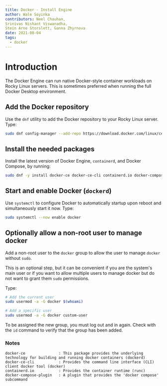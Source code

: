 ```yaml
---
title: Docker - Install Engine
author: Wale Soyinka
contributors: Neel Chauhan, 
Srinivas Nishant Viswanadha, 
Stein Arne Storslett, Ganna Zhyrnova
date: 2021-08-04
tags:
  - docker
---
```


# Introduction

The Docker Engine can run native Docker-style container workloads on Rocky Linux servers. This is sometimes preferred when running the full Docker Desktop environment.

## Add the Docker repository

Use the `dnf` utility to add the Docker repository to your Rocky Linux server. Type:

```bash
sudo dnf config-manager --add-repo https://download.docker.com/linux/centos/docker-ce.repo
```

## Install the needed packages

Install the latest version of Docker Engine, `containerd`, and Docker Compose, by running:

```bash
sudo dnf -y install docker-ce docker-ce-cli containerd.io docker-compose-plugin
```

## Start and enable Docker (`dockerd`)

Use `systemctl` to configure Docker to automatically startup upon reboot and simultaneously start it now. Type:

```bash
sudo systemctl --now enable docker
```

## Optionally allow a non-root user to manage docker

Add a non-root user to the `docker` group to allow the user to manage `docker` without `sudo`.

This is an optional step, but it can be convenient if you are the system's main user or if you want to allow multiple users to manage docker but do not want to grant them `sudo` permissions.

Type:

```bash
# Add the current user
sudo usermod -a -G docker $(whoami)

# Add a specific user
sudo usermod -a -G docker custom-user
```

To be assigned the new group, you must log out and in again. Check with the `id` command to verify that the group has been added.

### Notes

```docker
docker-ce               : This package provides the underlying technology for building and running docker containers (dockerd) 
docker-ce-cli           : Provides the command line interface (CLI) client docker tool (docker)
containerd.io           : Provides the container runtime (runc)
docker-compose-plugin   : A plugin that provides the 'docker compose' subcommand 
```

